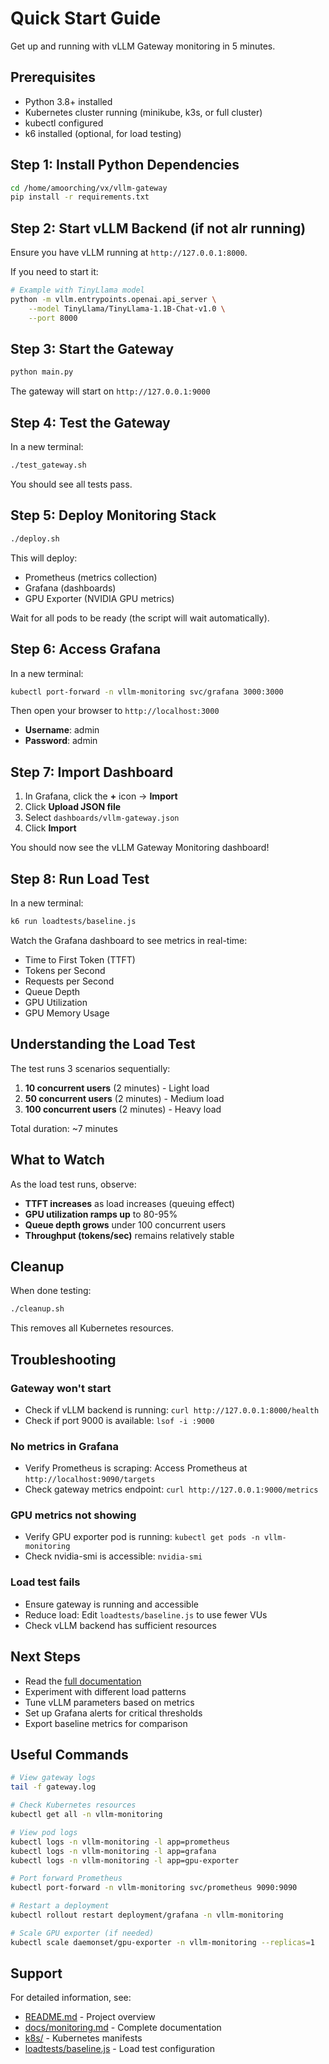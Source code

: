 # Quick Start Guide

Get up and running with vLLM Gateway monitoring in 5 minutes.

## Prerequisites

- Python 3.8+ installed
- Kubernetes cluster running (minikube, k3s, or full cluster)
- kubectl configured
- k6 installed (optional, for load testing)

## Step 1: Install Python Dependencies

```bash
cd /home/amoorching/vx/vllm-gateway
pip install -r requirements.txt
```

## Step 2: Start vLLM Backend (if not alr running)

Ensure you have vLLM running at `http://127.0.0.1:8000`.

If you need to start it:
```bash
# Example with TinyLlama model
python -m vllm.entrypoints.openai.api_server \
    --model TinyLlama/TinyLlama-1.1B-Chat-v1.0 \
    --port 8000
```

## Step 3: Start the Gateway

```bash
python main.py
```

The gateway will start on `http://127.0.0.1:9000`

## Step 4: Test the Gateway

In a new terminal:
```bash
./test_gateway.sh
```

You should see all tests pass.

## Step 5: Deploy Monitoring Stack

```bash
./deploy.sh
```

This will deploy:
- Prometheus (metrics collection)
- Grafana (dashboards)
- GPU Exporter (NVIDIA GPU metrics)

Wait for all pods to be ready (the script will wait automatically).

## Step 6: Access Grafana

In a new terminal:
```bash
kubectl port-forward -n vllm-monitoring svc/grafana 3000:3000
```

Then open your browser to `http://localhost:3000`
- **Username**: admin
- **Password**: admin

## Step 7: Import Dashboard

1. In Grafana, click the **+** icon → **Import**
2. Click **Upload JSON file**
3. Select `dashboards/vllm-gateway.json`
4. Click **Import**

You should now see the vLLM Gateway Monitoring dashboard!

## Step 8: Run Load Test

In a new terminal:
```bash
k6 run loadtests/baseline.js
```

Watch the Grafana dashboard to see metrics in real-time:
- Time to First Token (TTFT)
- Tokens per Second
- Requests per Second
- Queue Depth
- GPU Utilization
- GPU Memory Usage

## Understanding the Load Test

The test runs 3 scenarios sequentially:
1. **10 concurrent users** (2 minutes) - Light load
2. **50 concurrent users** (2 minutes) - Medium load
3. **100 concurrent users** (2 minutes) - Heavy load

Total duration: ~7 minutes

## What to Watch

As the load test runs, observe:
- **TTFT increases** as load increases (queuing effect)
- **GPU utilization ramps up** to 80-95%
- **Queue depth grows** under 100 concurrent users
- **Throughput (tokens/sec)** remains relatively stable

## Cleanup

When done testing:
```bash
./cleanup.sh
```

This removes all Kubernetes resources.

## Troubleshooting

### Gateway won't start
- Check if vLLM backend is running: `curl http://127.0.0.1:8000/health`
- Check if port 9000 is available: `lsof -i :9000`

### No metrics in Grafana
- Verify Prometheus is scraping: Access Prometheus at `http://localhost:9090/targets`
- Check gateway metrics endpoint: `curl http://127.0.0.1:9000/metrics`

### GPU metrics not showing
- Verify GPU exporter pod is running: `kubectl get pods -n vllm-monitoring`
- Check nvidia-smi is accessible: `nvidia-smi`

### Load test fails
- Ensure gateway is running and accessible
- Reduce load: Edit `loadtests/baseline.js` to use fewer VUs
- Check vLLM backend has sufficient resources

## Next Steps

- Read the [full documentation](docs/monitoring.md)
- Experiment with different load patterns
- Tune vLLM parameters based on metrics
- Set up Grafana alerts for critical thresholds
- Export baseline metrics for comparison

## Useful Commands

```bash
# View gateway logs
tail -f gateway.log

# Check Kubernetes resources
kubectl get all -n vllm-monitoring

# View pod logs
kubectl logs -n vllm-monitoring -l app=prometheus
kubectl logs -n vllm-monitoring -l app=grafana
kubectl logs -n vllm-monitoring -l app=gpu-exporter

# Port forward Prometheus
kubectl port-forward -n vllm-monitoring svc/prometheus 9090:9090

# Restart a deployment
kubectl rollout restart deployment/grafana -n vllm-monitoring

# Scale GPU exporter (if needed)
kubectl scale daemonset/gpu-exporter -n vllm-monitoring --replicas=1
```

## Support

For detailed information, see:
- [README.md](README.md) - Project overview
- [docs/monitoring.md](docs/monitoring.md) - Complete documentation
- [k8s/](k8s/) - Kubernetes manifests
- [loadtests/baseline.js](loadtests/baseline.js) - Load test configuration


